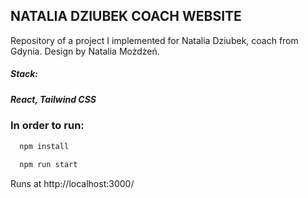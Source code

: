 ## NATALIA DZIUBEK COACH WEBSITE

Repository of a project I implemented for Natalia Dziubek, coach from Gdynia. Design by Natalia Możdżeń.

##### **Stack:**
##### React, Tailwind CSS

### **In order to run:**

```javascript
  npm install
  
  npm run start
  ```
  
  Runs at http://localhost:3000/
